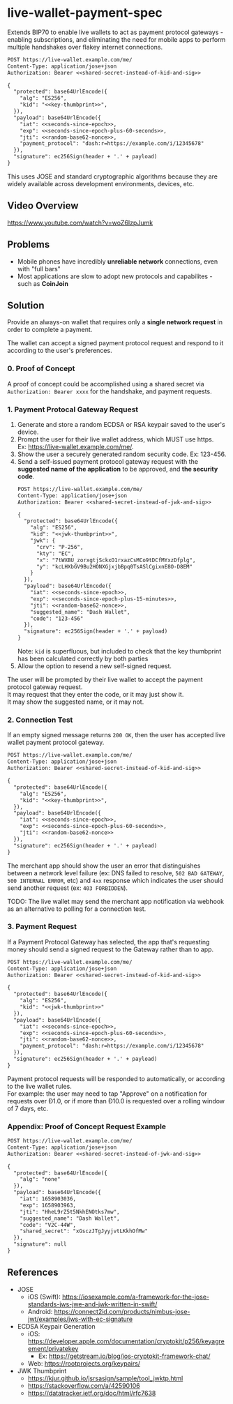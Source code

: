 # live-wallet-payment-spec

Extends BIP70 to enable live wallets to act as payment protocol gateways - enabling subscriptions, and eliminating the need for mobile apps to perform multiple handshakes over flakey internet connections.

```txt
POST https://live-wallet.example.com/me/
Content-Type: application/jose+json
Authorization: Bearer <<shared-secret-instead-of-kid-and-sig>>

{
  "protected": base64UrlEncode({
    "alg": "ES256",
    "kid": "<<key-thumbprint>>",
  }),
  "payload": base64UrlEncode({
    "iat": <<seconds-since-epoch>>,
    "exp": <<seconds-since-epoch-plus-60-seconds>>,
    "jti": <<random-base62-nonce>>,
    "payment_protocol": "dash:r=https://example.com/i/12345678"
  }),
  "signature": ec256Sign(header + '.' + payload)
}
```

This uses JOSE and standard cryptographic algorithms because they are widely available across development environments, devices, etc.

## Video Overview

<https://www.youtube.com/watch?v=woZ6IzpJumk>

## Problems

- Mobile phones have incredibly **unreliable network** connections, even with "full bars"
- Most applications are slow to adopt new protocols and capabilites - such as **CoinJoin**

## Solution

Provide an always-on wallet that requires only a **single network request** in order to complete a payment.

The wallet can accept a signed payment protocol request and respond to it according to the user's preferences.

### 0. Proof of Concept

A proof of concept could be accomplished using a shared secret via `Authorization: Bearer xxxx` for the handshake, and payment requests.

### 1. Payment Protocal Gateway Request

1. Generate and store a random ECDSA or RSA keypair saved to the user's device.
2. Prompt the user for their live wallet address, which MUST use https. \
   Ex: <https://live-wallet.example.com/me/>.
3. Show the user a securely generated random security code. Ex: 123-456.
3. Send a self-issued payment protocol gateway request with the **suggested name of the application** to be approved, and **the security code**.
   ```txt
   POST https://live-wallet.example.com/me/
   Content-Type: application/jose+json
   Authorization: Bearer <<shared-secret-instead-of-jwk-and-sig>>

   {
     "protected": base64UrlEncode({
       "alg": "ES256",
       "kid": "<<jwk-thumbprint>>",
       "jwk": {
         "crv": "P-256",
         "kty": "EC",
         "x": "7tWXBU_zorxgtjSckxO1rxazCsMCo9tDCfMYxzDfplg",
         "y": "kcLHXbGV9Bu2HONXGjxjbBpq0TsASlCgixnE8O-D8EM"
       }
     }),
     "payload": base64UrlEncode({
       "iat": <<seconds-since-epoch>>,
       "exp": <<seconds-since-epoch-plus-15-minutes>>,
       "jti": <<random-base62-nonce>>,
       "suggested_name": "Dash Wallet",
       "code": "123-456"
     }),
     "signature": ec256Sign(header + '.' + payload)
   }
   ```
   Note: `kid` is superfluous, but included to check that the key thumbprint has been calculated correctly
   by both parties
4. Allow the option to resend a new self-signed request.

The user will be prompted by their live wallet to accept the payment protocol gateway request. \
It may request that they enter the code, or it may just show it. \
It may show the suggested name, or it may not.

### 2. Connection Test

If an empty signed message returns `200 OK`, then the user has accepted live wallet payment protocol gateway.

```txt
POST https://live-wallet.example.com/me/
Content-Type: application/jose+json
Authorization: Bearer <<shared-secret-instead-of-kid-and-sig>>

{
  "protected": base64UrlEncode({
    "alg": "ES256",
    "kid": "<<key-thumbprint>>",
  }),
  "payload": base64UrlEncode({
    "iat": <<seconds-since-epoch>>,
    "exp": <<seconds-since-epoch-plus-60-seconds>>,
    "jti": <<random-base62-nonce>>
  }),
  "signature": ec256Sign(header + '.' + payload)
}
```

The merchant app should show the user an error that distinguishes between a network level failure (ex: DNS failed to resolve, `502 BAD GATEWAY`, `500 INTERNAL ERROR`, etc) and `4xx` response which indicates the user should send another request (ex: `403 FORBIDDEN`).

TODO: The live wallet may send the merchant app notification via webhook as an alternative to polling for a connection test.

### 3. Payment Request

If a Payment Protocol Gateway has selected, the app that's requesting money should send a signed request to the Gateway
rather than to app.

```txt
POST https://live-wallet.example.com/me/
Content-Type: application/jose+json
Authorization: Bearer <<shared-secret-instead-of-kid-and-sig>>

{
  "protected": base64UrlEncode({
    "alg": "ES256",
    "kid": "<<jwk-thumbprint>>"
  }),
  "payload": base64UrlEncode({
    "iat": <<seconds-since-epoch>>,
    "exp": <<seconds-since-epoch-plus-60-seconds>>,
    "jti": <<random-base62-nonce>>,
    "payment_protocol": "dash:r=https://example.com/i/12345678"
  }),
  "signature": ec256Sign(header + '.' + payload)
}
```

Payment protocol requests will be responded to automatically, or according to the live wallet rules. \
For example: the user may need to tap "Approve" on a notification for requests over Đ1.0, or if more than Đ10.0 is requested over a rolling window of 7 days, etc.

### Appendix: Proof of Concept Request Example

```txt
POST https://live-wallet.example.com/me/
Content-Type: application/jose+json
Authorization: Bearer <<shared-secret-instead-of-jwk-and-sig>>

{
  "protected": base64UrlEncode({
    "alg": "none"
  }),
  "payload": base64UrlEncode({
    "iat": 1658903036,
    "exp": 1658903963,
    "jti": "HheL9rZ5t5NkhENOtks7mw",
    "suggested_name": "Dash Wallet",
    "code": "V2C-44W",
    "shared_secret": "xGsczJTgJyyjvtLKkhOfMw"
  }),
  "signature": null
}
```

## References

- JOSE
  - iOS (Swift): https://iosexample.com/a-framework-for-the-jose-standards-jws-jwe-and-jwk-written-in-swift/
  - Android: https://connect2id.com/products/nimbus-jose-jwt/examples/jws-with-ec-signature
- ECDSA Keypair Generation
  - iOS: https://developer.apple.com/documentation/cryptokit/p256/keyagreement/privatekey
    - Ex: https://getstream.io/blog/ios-cryptokit-framework-chat/
  - Web: https://rootprojects.org/keypairs/
- JWK Thumbprint
  - https://kjur.github.io/jsrsasign/sample/tool_jwktp.html
  - https://stackoverflow.com/a/42590106
  - https://datatracker.ietf.org/doc/html/rfc7638
